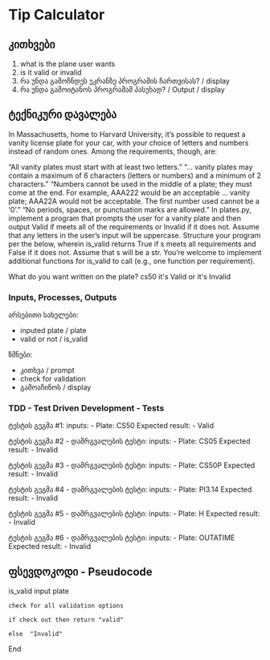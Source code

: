 # Tip Calculator

## კითხვები
1. what is the plane user wants
1. is it valid or invalid 
1. რა უნდა გამოჩნდეს ეკრანზე პროგრამის ჩართვისას? / display
1. რა უნდა გამოიტანოს პროგრამამ პასუხად? / Output / display

## ტექნიკური დავალება
In Massachusetts, home to Harvard University, it’s possible to request a vanity license plate for your car, with your choice of letters and numbers instead of random ones. Among the requirements, though, are:

“All vanity plates must start with at least two letters.”
“… vanity plates may contain a maximum of 6 characters (letters or numbers) and a minimum of 2 characters.”
“Numbers cannot be used in the middle of a plate; they must come at the end. For example, AAA222 would be an acceptable … vanity plate; AAA22A would not be acceptable. The first number used cannot be a ‘0’.”
“No periods, spaces, or punctuation marks are allowed.”
In plates.py, implement a program that prompts the user for a vanity plate and then output Valid if meets all of the requirements or Invalid if it does not. Assume that any letters in the user’s input will be uppercase. Structure your program per the below, wherein is_valid returns True if s meets all requirements and False if it does not. Assume that s will be a str. You’re welcome to implement additional functions for is_valid to call (e.g., one function per requirement).

What do you want written on the plate? cs50
it's Valid
or
it's Invalid

### Inputs, Processes, Outputs
არსებითი სახელები:
- inputed plate / plate
- valid or not / is_valid

ზმნები:
- კითხვა / prompt
- check for validation 
- გამოაჩინოს / display


### TDD - Test Driven Development - Tests
ტესტის გეგმა #1:
inputs:
    - Plate: CS50
Expected result:
    - Valid

ტესტის გეგმა #2 - დამრგვალების ტესტი:
inputs:
    - Plate: CS05
Expected result:
    - Invalid

ტესტის გეგმა #3 - დამრგვალების ტესტი:
inputs:
    - Plate: CS50P
Expected result:
    - Invalid


ტესტის გეგმა #4 - დამრგვალების ტესტი:
inputs:
    - Plate: PI3.14
Expected result:
    - Invalid


ტესტის გეგმა #5 - დამრგვალების ტესტი:
inputs:
    - Plate: H
Expected result:
    - Invalid


ტესტის გეგმა #6 - დამრგვალების ტესტი:
inputs:
    - Plate: OUTATIME
Expected result:
    - Invalid


## ფსევდოკოდი - Pseudocode
is_valid
    input plate

    check for all validation options
    
    if check out then return "valid"
    
    else  "Invalid"

End
